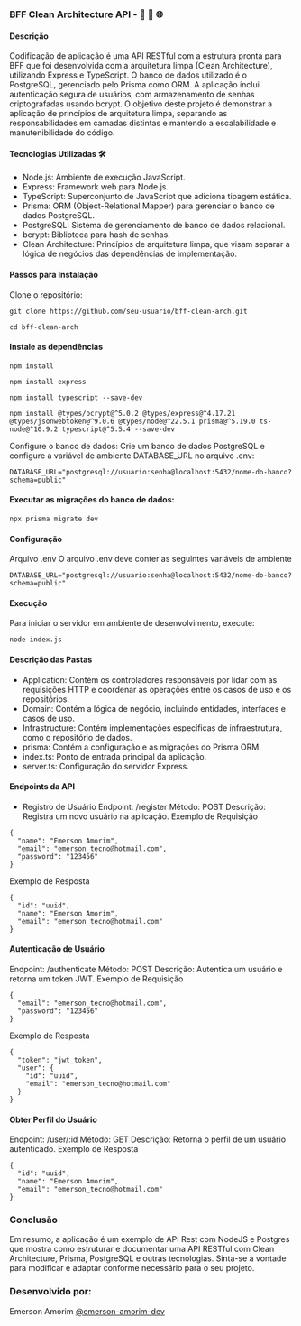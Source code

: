 ### BFF Clean Architecture API - 🚀 🔄 🌐

#### Descrição
Codificação de aplicação é uma API RESTful com a estrutura pronta para BFF que foi desenvolvida com a arquitetura limpa (Clean Architecture), utilizando Express e TypeScript. O banco de dados utilizado é o PostgreSQL, gerenciado pelo Prisma como ORM. A aplicação inclui autenticação segura de usuários, com armazenamento de senhas criptografadas usando bcrypt. O objetivo deste projeto é demonstrar a aplicação de princípios de arquitetura limpa, separando as responsabilidades em camadas distintas e mantendo a escalabilidade e manutenibilidade do código.


#### Tecnologias Utilizadas 🛠
- Node.js: Ambiente de execução JavaScript.
- Express: Framework web para Node.js.
- TypeScript: Superconjunto de JavaScript que adiciona tipagem estática.
- Prisma: ORM (Object-Relational Mapper) para gerenciar o banco de dados PostgreSQL.
- PostgreSQL: Sistema de gerenciamento de banco de dados relacional.
- bcrypt: Biblioteca para hash de senhas.
- Clean Architecture: Princípios de arquitetura limpa, que visam separar a lógica de negócios das dependências de implementação.
  

#### Passos para Instalação
Clone o repositório:

```
git clone https://github.com/seu-usuario/bff-clean-arch.git
```

```
cd bff-clean-arch
```

#### Instale as dependências

```
npm install
```

```
npm install express
```

```
npm install typescript --save-dev
```

```
npm install @types/bcrypt@^5.0.2 @types/express@^4.17.21 @types/jsonwebtoken@^9.0.6 @types/node@^22.5.1 prisma@^5.19.0 ts-node@^10.9.2 typescript@^5.5.4 --save-dev
```




Configure o banco de dados: Crie um banco de dados PostgreSQL e configure a variável de ambiente DATABASE_URL no arquivo .env:

```
DATABASE_URL="postgresql://usuario:senha@localhost:5432/nome-do-banco?schema=public"
```

#### Executar as migrações do banco de dados:

```
npx prisma migrate dev
```


#### Configuração
Arquivo .env
O arquivo .env deve conter as seguintes variáveis de ambiente

```
DATABASE_URL="postgresql://usuario:senha@localhost:5432/nome-do-banco?schema=public"
```

#### Execução
Para iniciar o servidor em ambiente de desenvolvimento, execute:

```
node index.js
```


#### Descrição das Pastas

- Application: Contém os controladores responsáveis por lidar com as requisições HTTP e coordenar as operações entre os casos de uso e os repositórios.
- Domain: Contém a lógica de negócio, incluindo entidades, interfaces e casos de uso.
- Infrastructure: Contém implementações específicas de infraestrutura, como o repositório de dados.
- prisma: Contém a configuração e as migrações do Prisma ORM.
- index.ts: Ponto de entrada principal da aplicação.
- server.ts: Configuração do servidor Express.


#### Endpoints da API
- Registro de Usuário
Endpoint: /register
Método: POST
Descrição: Registra um novo usuário na aplicação.
Exemplo de Requisição

```
{
  "name": "Emerson Amorim",
  "email": "emerson_tecno@hotmail.com",
  "password": "123456"
}

```

Exemplo de Resposta
```
{
  "id": "uuid",
  "name": "Emerson Amorim",
  "email": "emerson_tecno@hotmail.com"
}
```

#### Autenticação de Usuário
Endpoint: /authenticate
Método: POST
Descrição: Autentica um usuário e retorna um token JWT.
Exemplo de Requisição
```
{
  "email": "emerson_tecno@hotmail.com",
  "password": "123456"
}
```

Exemplo de Resposta
```
{
  "token": "jwt_token",
  "user": {
    "id": "uuid",
    "email": "emerson_tecno@hotmail.com"
  }
}
```

#### Obter Perfil do Usuário
Endpoint: /user/:id
Método: GET
Descrição: Retorna o perfil de um usuário autenticado.
Exemplo de Resposta

```
{
  "id": "uuid",
  "name": "Emerson Amorim",
  "email": "emerson_tecno@hotmail.com"
}
```



### Conclusão

Em resumo, a aplicação é um exemplo de API Rest com NodeJS e Postgres que mostra como estruturar e documentar uma API RESTful com Clean Architecture, Prisma, PostgreSQL e outras tecnologias. Sinta-se à vontade para modificar e adaptar conforme necessário para o seu projeto.

### Desenvolvido por:
Emerson Amorim [@emerson-amorim-dev](https://www.linkedin.com/in/emerson-amorim-dev/)
